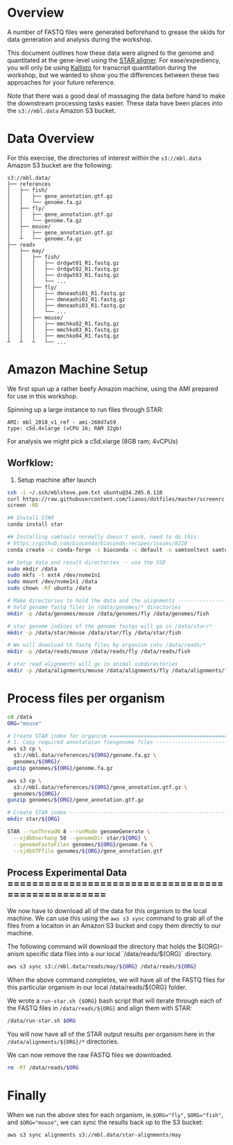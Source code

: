 # Overview

A number of FASTQ files were generated beforehand to grease the skids
for data generation and analysis during the workshop.

This document outlines how these data were aligned to the genome and quantitated
at the gene-level using the [STAR aligner](https://github.com/alexdobin/STAR).
For ease/expediency, you will only be using
[Kallisto](https://pachterlab.github.io/kallisto/about) for transcript
quantitation during the workshop, but we wanted to show you the differences
between these two approaches for your future reference.

Note that there was a good deal of massaging the data before hand to make the
downstream processing tasks easier. These data have been places into the
`s3://mbl.data` Amazon S3 bucket.

# Data Overview

For this exercise, the directories of interest within the `s3://mbl.data`
Amazon S3 bucket are
the following:

```
s3://mbl.data/
├── references
│   ├── fish/
│   │   ├── gene_annotation.gtf.gz
│   │   └── genome.fa.gz
│   ├── fly/
│   │   ├── gene_annotation.gtf.gz
│   │   └── genome.fa.gz
│   ├── mouse/
│   │   ├── gene_annotation.gtf.gz
│   ┴   └── genome.fa.gz
├── reads
│   ├── may/
│   │   ├── fish/
│   │   │   ├── drdgwt01_R1.fastq.gz 
│   │   │   ├── drdgwt02_R1.fastq.gz 
│   │   │   ├── drdgwt03_R1.fastq.gz 
│   │   │   └── ...
│   │   ├── fly/
│   │   │   ├── dmneaohi01_R1.fastq.gz
│   │   │   ├── dmneaohi02_R1.fastq.gz 
│   │   │   ├── dmneaohi03_R1.fastq.gz
│   │   │   └── ...
│   │   ├── mouse/
│   │   │   ├── mmchko02_R1.fastq.gz
│   │   │   ├── mmchko03_R1.fastq.gz 
│   │   │   ├── mmchko04_R1.fastq.gz 
┴   ┴   ┴   └── ...
```

# Amazon Machine Setup

We first spun up a rather beefy Amazon machine, using the AMI prepared for
use in this workshop.

Spinning up a large instance to run files through STAR:

    AMI: mbl_2018_v1_ref - ami-260d7a59
    type: c5d.4xlarge (vCPU 16; RAM 32gb)

For analysis we might pick a c5d.xlarge (8GB ram; 4vCPUs)

## Worfklow:

1. Setup machine after launch

```bash
ssh -i ~/.ssh/mblsteve.pem.txt ubuntu@34.205.8.110
curl https://raw.githubusercontent.com/lianos/dotfiles/master/screenrc > .screenrc
screen -RD

## Install STAR
conda install star

## Installing samtools normally doesn't work, need to do this:
# https://github.com/bioconda/bioconda-recipes/issues/8210
conda create -c conda-forge -c bioconda -c default -n samtooltest samtools ncurses

## Setup data and result directories -- use the SSD
sudo mkdir /data
sudo mkfs -t ext4 /dev/nvme1n1
sudo mount /dev/nvme1n1 /data
sudo chown -Rf ubuntu /data

# Make directories to hold the data and the alignments -------------------------
# hold genome fastq files in /data/genomes/* directories
mkdir -p /data/genomes/mouse /data/genomes/fly /data/genomes/fish

# star genome indices of the genome fastqs will go in /data/star/*
mkdir -p /data/star/mouse /data/star/fly /data/star/fish

# We will download th fastq files by organism into /data/reads/*
mkdir -p /data/reads/mouse /data/reads/fly /data/reads/fish

# star read alignments will go in animal subdirectories
mkdir -p /data/alignments/mouse /data/alignments/fly /data/alignments/fish
```

# Process files per organism

```bash
cd /data
ORG="mouse"

# Create STAR index for organism ===============================================
# 1. Copy required annotatoion fiesgenome files --------------------------------
aws s3 cp \
  s3://mbl.data/references/${ORG}/genome.fa.gz \
  genomes/${ORG}/
gunzip genomes/${ORG}/genome.fa.gz

aws s3 cp \
  s3://mbl.data/references/${ORG}/gene_annotation.gtf.gz \
  genomes/${ORG}/
gunzip genomes/${ORG}/gene_annotation.gtf.gz

# Create STAR index ------------------------------------------------------------
mkdir star/${ORG}

STAR --runThreadN 8 --runMode genomeGenerate \
  --sjdbOverhang 50 --genomeDir star/${ORG} \
  --genomeFastaFiles genomes/${ORG}/genome.fa \
  --sjdbGTFfile genomes/${ORG}/gene_annotation.gtf
```

## Process Experimental Data ===================================================

We now have to download all of the data for this organism to the local machine.
We can use this using the `aws s3 sync` command to grab all of the files from
a locaiton in an Amazon S3 bucket and copy them directly to our machine.

The following command will download the directory that holds the
${ORG}-anism specific data files into a our local `/data/reads/${ORG}`
directory.

```bash
aws s3 sync s3://mbl.data/reads/may/${ORG} /data/reads/${ORG}
```

When the above command completes, we will have all of the FASTQ files for
this particular organism in our local /data/reads/${ORG} folder.

We wrote a `run-star.sh {$ORG}` bash script that will iterate through each
of the FASTQ files in `/data/reads/${ORG}` and align them with STAR:

```bash
/data/run-star.sh $ORG
```

You will now have all of the STAR output results per organism here in the
`/data/alignments/${ORG}/*` directories.

We can now remove the raw FASTQ files we downloaded.

```bash
rm -Rf /data/reads/$ORG
```

# Finally

When we run the above stes for each organism, ie.`$ORG="fly"`, `$ORG="fish"`,
and `$ORG="mouse"`, we can sync the results back up to the S3 bucket:

```bash
aws s3 sync alignments s3://mbl.data/star-alignments/may
```

